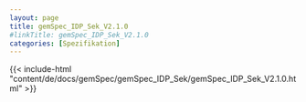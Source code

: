 ```yaml
---
layout: page
title: gemSpec_IDP_Sek_V2.1.0
#linkTitle: gemSpec_IDP_Sek_V2.1.0
categories: [Spezifikation]
---
```

{{< include-html "content/de/docs/gemSpec/gemSpec_IDP_Sek/gemSpec_IDP_Sek_V2.1.0.html" >}}